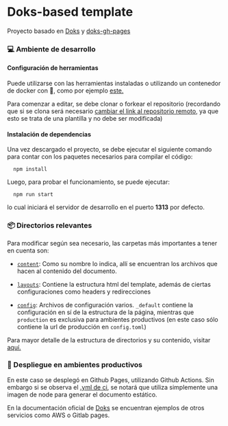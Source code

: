 # Doks-based template

Proyecto basado en [Doks](https://getdoks.org/) y [doks-gh-pages](https://github.com/h-enk/doks-gh-pages)

### 💻 Ambiente de desarrollo

#### Configuración de herramientas

Puede utilizarse con las herramientas instaladas o utilizando un contenedor de docker con 🐳, como por ejemplo [este.](https://hub.docker.com/r/bitlogicos/redoc)

Para comenzar a editar, se debe clonar o forkear el repositorio (recordando que si se clona será necesario [cambiar el link al repositorio remoto](https://docs.github.com/en/github/getting-started-with-github/managing-remote-repositories#changing-a-remote-repositorys-url), ya que esto se trata de una plantilla y no debe ser modificada)

#### Instalación de dependencias

Una vez descargado el proyecto, se debe ejecutar el siguiente comando para contar con los paquetes necesarios para compilar el código:
```
  npm install
```

Luego, para probar el funcionamiento, se puede ejecutar:

```
  npm run start
```

lo cual iniciará el servidor de desarrollo en el puerto **1313** por defecto.

### 📦 Directorios relevantes

Para modificar según sea necesario, las carpetas más importantes a tener en cuenta son:

* [`content`](https://github.com/bitlogic/doks-template/tree/master/content): Como su nombre lo indica, allí se encuentran los archivos que hacen al contenido del documento. 

* [`layouts`](https://github.com/bitlogic/doks-template/tree/master/layout): Contiene la estructura html del template, además de ciertas configuraciones como headers y redirecciones

* [`config`](https://github.com/bitlogic/doks-template/tree/master/config): Archivos de configuración varios. `_default` contiene la configuración en sí de la estructura de la página, mientras que `production` es exclusiva para ambientes productivos (en este caso sólo contiene la url de producción en `config.toml`)

Para mayor detalle de la estructura de directorios y su contenido, visitar [aquí.](https://getdoks.org/docs/prologue/directory-structure/)

### 🧰 Despliegue en ambientes productivos

En este caso se desplegó en Github Pages, utilizando Github Actions. Sin embargo si se observa el [.yml de ci](https://github.com/bitlogic/doks-template/blob/master/.github/workflows/deploy-github.yml), se notará que utiliza simplemente una imagen de node para generar el documento estático. 

En la documentación oficial de [Doks](https://getdoks.org/docs/recipes/deployment/) se encuentran ejemplos de otros servicios como AWS o Gitlab pages.
